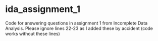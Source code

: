 # ida_assignment_1
Code for answering questions in assignment 1 from Incomplete Data Analysis. Please ignore lines 22-23 as I added these by accident (code works without these lines)
